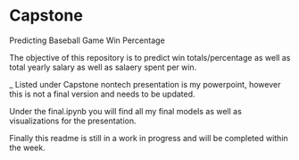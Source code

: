 # Capstone
Predicting Baseball Game Win Percentage


The objective of this repository is to predict win totals/percentage as well as total yearly salary as well as salaery spent per win.

_
Listed under Capstone nontech presentation is my powerpoint, however this is not a final version and needs to be updated.


Under the final.ipynb you will find all my final models as well as visualizations for the presentation. 

Finally this readme is still in a work in progress and will be completed within the week.